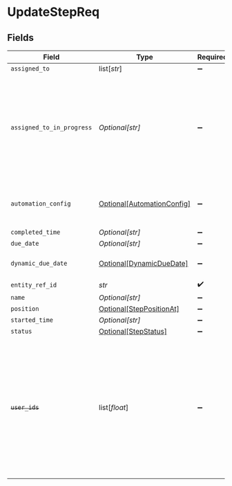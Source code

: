 # UpdateStepReq


## Fields

| Field                                                                                                                                                                    | Type                                                                                                                                                                     | Required                                                                                                                                                                 | Description                                                                                                                                                              |
| ------------------------------------------------------------------------------------------------------------------------------------------------------------------------ | ------------------------------------------------------------------------------------------------------------------------------------------------------------------------ | ------------------------------------------------------------------------------------------------------------------------------------------------------------------------ | ------------------------------------------------------------------------------------------------------------------------------------------------------------------------ |
| `assigned_to`                                                                                                                                                            | list[*str*]                                                                                                                                                              | :heavy_minus_sign:                                                                                                                                                       | N/A                                                                                                                                                                      |
| `assigned_to_in_progress`                                                                                                                                                | *Optional[str]*                                                                                                                                                          | :heavy_minus_sign:                                                                                                                                                       | The user which moved the step/task to the IN_PROGRESS state. The user should also be present in the assignedTo property of the step/task                                 |
| `automation_config`                                                                                                                                                      | [Optional[AutomationConfig]](../../models/shared/automationconfig.md)                                                                                                    | :heavy_minus_sign:                                                                                                                                                       | Configuration for automation execution to run                                                                                                                            |
| `completed_time`                                                                                                                                                         | *Optional[str]*                                                                                                                                                          | :heavy_minus_sign:                                                                                                                                                       | N/A                                                                                                                                                                      |
| `due_date`                                                                                                                                                               | *Optional[str]*                                                                                                                                                          | :heavy_minus_sign:                                                                                                                                                       | N/A                                                                                                                                                                      |
| `dynamic_due_date`                                                                                                                                                       | [Optional[DynamicDueDate]](../../models/shared/dynamicduedate.md)                                                                                                        | :heavy_minus_sign:                                                                                                                                                       | set a Duedate for a step then a specific                                                                                                                                 |
| `entity_ref_id`                                                                                                                                                          | *str*                                                                                                                                                                    | :heavy_check_mark:                                                                                                                                                       | N/A                                                                                                                                                                      |
| `name`                                                                                                                                                                   | *Optional[str]*                                                                                                                                                          | :heavy_minus_sign:                                                                                                                                                       | N/A                                                                                                                                                                      |
| `position`                                                                                                                                                               | [Optional[StepPositionAt]](../../models/shared/steppositionat.md)                                                                                                        | :heavy_minus_sign:                                                                                                                                                       | N/A                                                                                                                                                                      |
| `started_time`                                                                                                                                                           | *Optional[str]*                                                                                                                                                          | :heavy_minus_sign:                                                                                                                                                       | N/A                                                                                                                                                                      |
| `status`                                                                                                                                                                 | [Optional[StepStatus]](../../models/shared/stepstatus.md)                                                                                                                | :heavy_minus_sign:                                                                                                                                                       | N/A                                                                                                                                                                      |
| ~~`user_ids`~~                                                                                                                                                           | list[*float*]                                                                                                                                                            | :heavy_minus_sign:                                                                                                                                                       | : warning: ** DEPRECATED **: This will be removed in a future release, please migrate away from it as soon as possible.<br/><br/>This field is deprecated. Please use assignedTo |